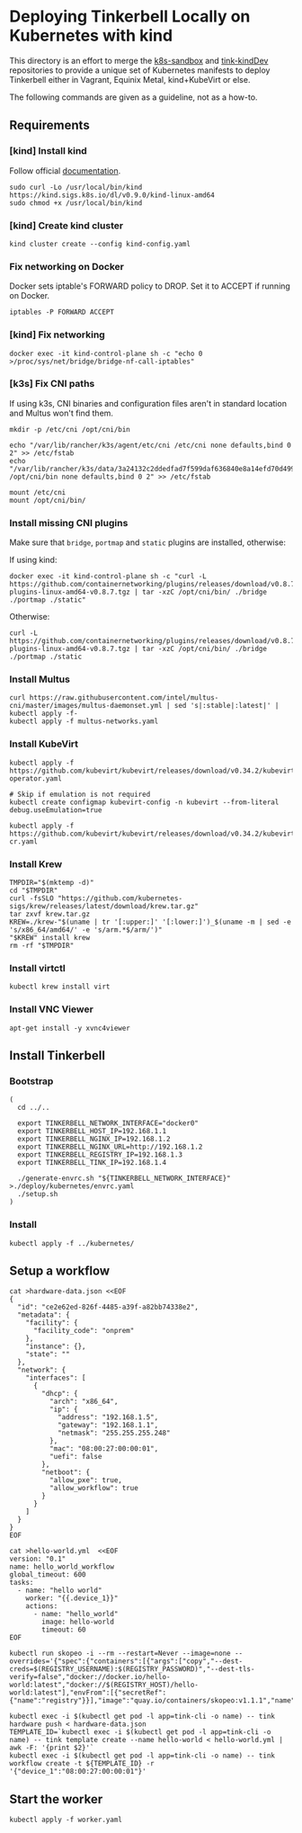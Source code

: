 # Deploying Tinkerbell Locally on Kubernetes with kind

This directory is an effort to merge the [k8s-sandbox](https://github.com/tinkerbell/k8s-sandbox) and [tink-kindDev](https://github.com/detiber/tink/tree/kindDev) repositories to provide a unique set of Kubernetes manifests to deploy Tinkerbell either in Vagrant, Equinix Metal, kind+KubeVirt or else.

The following commands are given as a guideline, not as a how-to.

## Requirements

### [kind] Install kind

Follow official [documentation](https://kind.sigs.k8s.io/docs/user/quick-start/#installation).

```
sudo curl -Lo /usr/local/bin/kind https://kind.sigs.k8s.io/dl/v0.9.0/kind-linux-amd64
sudo chmod +x /usr/local/bin/kind
```

### [kind] Create kind cluster

```
kind cluster create --config kind-config.yaml
```

### Fix networking on Docker

Docker sets iptable's FORWARD policy to DROP. Set it to ACCEPT if running on Docker.

```
iptables -P FORWARD ACCEPT
```

### [kind] Fix networking

```
docker exec -it kind-control-plane sh -c "echo 0 >/proc/sys/net/bridge/bridge-nf-call-iptables"
```

### [k3s] Fix CNI paths

If using k3s, CNI binaries and configuration files aren't in standard location and Multus won't find them.

```
mkdir -p /etc/cni /opt/cni/bin

echo "/var/lib/rancher/k3s/agent/etc/cni /etc/cni none defaults,bind 0 2" >> /etc/fstab
echo "/var/lib/rancher/k3s/data/3a24132c2ddedfad7f599daf636840e8a14efd70d4992a1b3900d2617ed89893/bin /opt/cni/bin none defaults,bind 0 2" >> /etc/fstab

mount /etc/cni
mount /opt/cni/bin/
```

### Install missing CNI plugins

Make sure that `bridge`, `portmap` and `static` plugins are installed, otherwise:

If using kind:

```
docker exec -it kind-control-plane sh -c "curl -L https://github.com/containernetworking/plugins/releases/download/v0.8.7/cni-plugins-linux-amd64-v0.8.7.tgz | tar -xzC /opt/cni/bin/ ./bridge ./portmap ./static"
```

Otherwise:

```
curl -L https://github.com/containernetworking/plugins/releases/download/v0.8.7/cni-plugins-linux-amd64-v0.8.7.tgz | tar -xzC /opt/cni/bin/ ./bridge ./portmap ./static
```

### Install Multus

```
curl https://raw.githubusercontent.com/intel/multus-cni/master/images/multus-daemonset.yml | sed 's|:stable|:latest|' | kubectl apply -f-
kubectl apply -f multus-networks.yaml
```

### Install KubeVirt

```
kubectl apply -f https://github.com/kubevirt/kubevirt/releases/download/v0.34.2/kubevirt-operator.yaml

# Skip if emulation is not required
kubectl create configmap kubevirt-config -n kubevirt --from-literal debug.useEmulation=true

kubectl apply -f https://github.com/kubevirt/kubevirt/releases/download/v0.34.2/kubevirt-cr.yaml
```

### Install Krew

```
TMPDIR="$(mktemp -d)"
cd "$TMPDIR"
curl -fsSLO "https://github.com/kubernetes-sigs/krew/releases/latest/download/krew.tar.gz"
tar zxvf krew.tar.gz
KREW=./krew-"$(uname | tr '[:upper:]' '[:lower:]')_$(uname -m | sed -e 's/x86_64/amd64/' -e 's/arm.*$/arm/')"
"$KREW" install krew
rm -rf "$TMPDIR"
```

### Install virtctl

```
kubectl krew install virt
```

### Install VNC Viewer

```
apt-get install -y xvnc4viewer
```

## Install Tinkerbell

### Bootstrap

```
(
  cd ../..

  export TINKERBELL_NETWORK_INTERFACE="docker0"
  export TINKERBELL_HOST_IP=192.168.1.1
  export TINKERBELL_NGINX_IP=192.168.1.2
  export TINKERBELL_NGINX_URL=http://192.168.1.2
  export TINKERBELL_REGISTRY_IP=192.168.1.3
  export TINKERBELL_TINK_IP=192.168.1.4

  ./generate-envrc.sh "${TINKERBELL_NETWORK_INTERFACE}" >./deploy/kubernetes/envrc.yaml
  ./setup.sh
)
```

### Install

```
kubectl apply -f ../kubernetes/
```

## Setup a workflow

```
cat >hardware-data.json <<EOF
{
  "id": "ce2e62ed-826f-4485-a39f-a82bb74338e2",
  "metadata": {
    "facility": {
      "facility_code": "onprem"
    },
    "instance": {},
    "state": ""
  },
  "network": {
    "interfaces": [
      {
        "dhcp": {
          "arch": "x86_64",
          "ip": {
            "address": "192.168.1.5",
            "gateway": "192.168.1.1",
            "netmask": "255.255.255.248"
          },
          "mac": "08:00:27:00:00:01",
          "uefi": false
        },
        "netboot": {
          "allow_pxe": true,
          "allow_workflow": true
        }
      }
    ]
  }
}
EOF
```

```
cat >hello-world.yml  <<EOF
version: "0.1"
name: hello_world_workflow
global_timeout: 600
tasks:
  - name: "hello world"
    worker: "{{.device_1}}"
    actions:
      - name: "hello_world"
        image: hello-world
        timeout: 60
EOF
```

```
kubectl run skopeo -i --rm --restart=Never --image=none --overrides='{"spec":{"containers":[{"args":["copy","--dest-creds=$(REGISTRY_USERNAME):$(REGISTRY_PASSWORD)","--dest-tls-verify=false","docker://docker.io/hello-world:latest","docker://$(REGISTRY_HOST)/hello-world:latest"],"envFrom":[{"secretRef":{"name":"registry"}}],"image":"quay.io/containers/skopeo:v1.1.1","name":"skopeo"}]}}'
```

```
kubectl exec -i $(kubectl get pod -l app=tink-cli -o name) -- tink hardware push < hardware-data.json
TEMPLATE_ID=`kubectl exec -i $(kubectl get pod -l app=tink-cli -o name) -- tink template create --name hello-world < hello-world.yml | awk -F: '{print $2}'`
kubectl exec -i $(kubectl get pod -l app=tink-cli -o name) -- tink workflow create -t ${TEMPLATE_ID} -r '{"device_1":"08:00:27:00:00:01"}'
```

## Start the worker

```
kubectl apply -f worker.yaml
```
